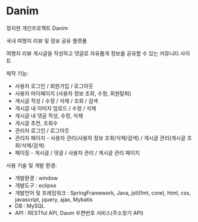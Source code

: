 # Danim
정지현 개인프로젝트 Danim

국내 여행지 리뷰 및 정보 공유 플랫폼

여행지 리뷰 게시글을 작성하고 댓글로 자유롭게 정보를 공유할 수 있는 커뮤니티 사이트

제작 기능:
- 사용자 로그인 / 회원가입 / 로그아웃
- 사용자 마이페이지 (사용자 정보 조회, 수정, 회원탈퇴)
- 게시글 작성 / 수정 / 삭제 / 조회 / 검색
- 게시글 내 이미지 업로드 / 수정 / 삭제
- 게시글 내 댓글 작성, 수정, 삭제
- 게시글 추천, 조회수
- 관리자 로그인 / 로그아웃
- 관리자 페이지 - 사용자 관리(사용자 정보 조회/삭제/검색) / 게시글 관리(게시글 조회/삭제/검색)
- 페이징 - 게시글 / 댓글 / 사용자 관리 / 게시글 관리 페이지

사용 기술 및 개발 환경: 
- 개발환경 : window
- 개발도구 : eclipse
- 개발언어 및 프레임워크 :  SpringFramework, Java, jstl(fmt, core), html, css, javascript, jquery, ajax, Mybatis
- DB : MySQL
- API : RESTful API, Daum 우편번호 서비스(주소찾기 API)

